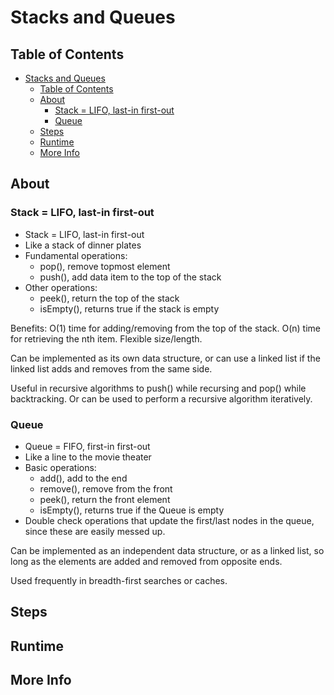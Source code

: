 # Stacks and Queues

## Table of Contents

- [Stacks and Queues](#stacks-and-queues)
  - [Table of Contents](#table-of-contents)
  - [About](#about)
    - [Stack = LIFO, last-in first-out](#stack--lifo-last-in-first-out)
    - [Queue](#queue)
  - [Steps](#steps)
  - [Runtime](#runtime)
  - [More Info](#more-info)

## About

### Stack = LIFO, last-in first-out

- Stack = LIFO, last-in first-out
- Like a stack of dinner plates
- Fundamental operations:
  - pop(), remove topmost element
  - push(), add data item to the top of the stack
- Other operations:
  - peek(), return the top of the stack
  - isEmpty(), returns true if the stack is empty

Benefits: O(1) time for adding/removing from the top of the stack. O(n) time for
retrieving the nth item. Flexible size/length.

Can be implemented as its own data structure, or can use a linked list if the
linked list adds and removes from the same side.

Useful in recursive algorithms to push() while recursing and pop() while
backtracking. Or can be used to perform a recursive algorithm iteratively.

### Queue

- Queue = FIFO, first-in first-out
- Like a line to the movie theater
- Basic operations:
  - add(), add to the end
  - remove(), remove from the front
  - peek(), return the front element
  - isEmpty(), returns true if the Queue is empty
- Double check operations that update the first/last nodes in the queue, since
  these are easily messed up.

Can be implemented as an independent data structure, or as a linked list, so
long as the elements are added and removed from opposite ends.

Used frequently in breadth-first searches or caches.

## Steps

## Runtime

## More Info
